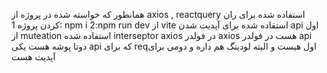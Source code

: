 همانطور که خواسته شده در پروژه از axios , reactquery استفاده شده 
برای ران کردن پروژه 
1: npm i 
2:npm run dev 
از vite استقاده شده 
برای آپدیت شدن api اول از muteation استفاده شده 
interseptor axios در فولدر axios هست 
در فولدر api دوتا پوشه هست یکی api که برای reqاول هیست و الیته لودینگ هم داره و دومی برای آپدیت هست 